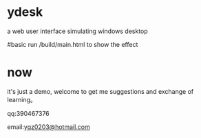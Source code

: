 # ydesk
a web user interface simulating windows desktop

#basic
run /build/main.html to show the effect

# now
it's just a demo, welcome to get me suggestions and exchange of learning。

qq:390467376 

email:yqz0203@hotmail.com
